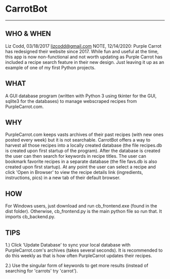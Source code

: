 # CarrotBot
-----------

WHO & WHEN
----------

Liz Codd, 03/18/2017
lizcodd@gmail.com
NOTE, 12/14/2020: Purple Carrot has redesigned their website since 2017. While fun and useful at the time, this app is now non-functional and not worth updating as Purple Carrot has included a recipe search feature in their new design. Just leaving it up as an example of one of my first Python projects.

WHAT
----

A GUI database program (written with Python 3 using tkinter for the GUI, sqlite3 for the databases) to manage
webscraped recipes from PurpleCarrot.com.

WHY
---

PurpleCarrot.com keeps vasts archives of their past recipes (with new ones posted every week) but it is not searchable.
CarrotBot offers a way to harvest all those recipes into a locally created database (the file recipes.db is created upon
first startup of the program). After the database is created the user can then search for keywords in recipe titles.
The user can bookmark favorite recipes in a separate database (the file favs.db is also created upon first startup).
At any point the user can select a recipe and click 'Open in Browser' to view the recipe details link (ingredients, instructions, pics)
in a new tab of their default browser.

HOW
---
For Windows users, just download and run cb_frontend.exe (found in the dist folder).
Otherwise, cb_frontend.py is the main python file so run that. It imports cb_backend.py.

TIPS
---

1.) Click 'Update Database' to sync your local database with PurpleCarrot.com's archives (takes several seconds).
It is recommended to do this weekly as that is how often PurpleCarrot updates their recipes.

2.) Use the singular form of keywords to get more results (instead of searching for 'carrots' try 'carrot').
